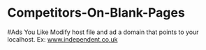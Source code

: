 # Competitors-On-Blank-Pages

#Ads You Like
Modify host file and ad a domain that points to your localhost. Ex: www.independent.co.uk
